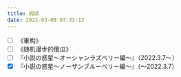 ```yaml
---
title: 阅读
date: 2022-03-08 07:33:13
---
```

- [ ] 《重构》
- [ ] 《随机漫步的傻瓜》
- [ ] 『小説の惑星〜オーシャンラズベリー編～』（2022.3.7〜）
- [x] 『小説の惑星〜ノーザンブルーベリー編～』（～2022.3.7）